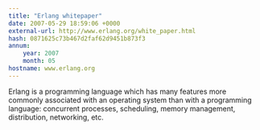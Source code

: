 ```yaml
---
title: "Erlang whitepaper"
date: 2007-05-29 18:59:06 +0000
external-url: http://www.erlang.org/white_paper.html
hash: 0871625c73b467d2faf62d9451b873f3
annum:
    year: 2007
    month: 05
hostname: www.erlang.org
---
```


Erlang is a programming language which has many features more commonly associated with an operating system than with a programming language: concurrent processes, scheduling, memory management, distribution, networking, etc.
